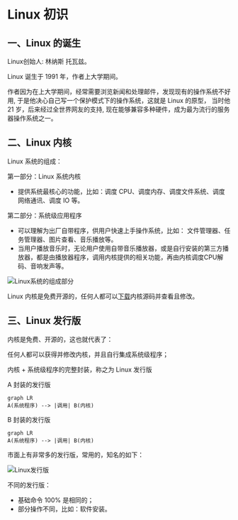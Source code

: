 # Linux 初识

## 一、Linux 的诞生

Linux创始人: 林纳斯 托瓦兹。

Linux 诞生于 1991 年，作者上大学期间。

作者因为在上大学期间，经常需要浏览新闻和处理邮件，发现现有的操作系统不好用, 于是他决心自己写一个保护模式下的操作系统，这就是 Linux 的原型， 当时他 21 岁，后来经过全世界网友的支持, 现在能够兼容多种硬件，成为最为流行的服务器操作系统之一。

## 二、Linux 内核

Linux 系统的组成：

第一部分：Linux 系统内核

- 提供系统最核心的功能，比如：调度 CPU、调度内存、调度文件系统、调度网络通讯、调度 IO 等。

第二部分：系统级应用程序

- 可以理解为出厂自带程序，供用户快速上手操作系统，比如： 文件管理器、任务管理器、图片查看、音乐播放等。
- 当用户播放音乐时，无论用户使用自带音乐播放器，或是自行安装的第三方播放器，都是由播放器程序，调用内核提供的相关功能，再由内核调度CPU解码、音响发声等。

![Linux系统的组成部分](/Users/zetian/workshop/tutorial/LINUX/NoteAssets/Linux系统的组成部分.png)

Linux 内核是免费开源的，任何人都可以[下载](https://www.kernel.org )内核源码并查看且修改。

## 三、Linux 发行版

内核是免费、开源的，这也就代表了：

任何人都可以获得并修改内核，并且自行集成系统级程序；

内核 + 系统级程序的完整封装，称之为 Linux 发行版

A 封装的发行版

```mermaid
graph LR
A(系统程序) --> |调用| B(内核)
```

B 封装的发行版

```mermaid
graph LR
A(系统程序) --> |调用| B(内核)
```

市面上有非常多的发行版，常用的，知名的如下：

![Linux发行版](/Users/zetian/workshop/tutorial/LINUX/NoteAssets/Linux发行版.png)

不同的发行版：

- 基础命令 100% 是相同的；
- 部分操作不同，比如：软件安装。
